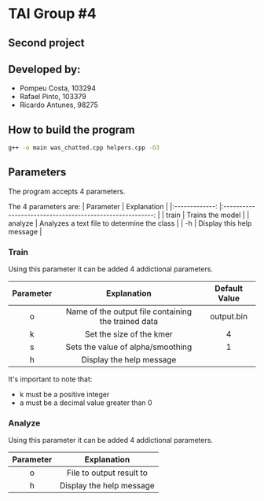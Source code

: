 # TAI Group #4
## Second project
## Developed by:
- Pompeu Costa, 103294
- Rafael Pinto, 103379
- Ricardo Antunes, 98275

## How to build the program
```bash
g++ -o main was_chatted.cpp helpers.cpp -O3

```

## Parameters
The program accepts 4 parameters.

The 4 parameters are:
| Parameter 	   |            Explanation    	                                | 
|:-------------: |:--------------------------------------------------------:	|
|     train      |     Trains the model    	                                  |
|     analyze    |  Analyzes a text file to determine the class               |
|     -h     	   |         Display this help message                        	|

### Train
  Using this parameter it can be added 4 addictional parameters.

| Parameter 	|                 Explanation                          | Default Value 	|
|:---------:	|:---------------------------------------------------: |:-------------:	|
|     o     	|  Name of the output file containing the trained data |  output.bin   	|
|     k     	|     Set the size of the kmer           	             |     4        	|
|     s     	|     Sets the value of alpha/smoothing 	             |     1       	  |
|     h     	|     Display the help message       	                 |              	|


It's important to note that:
- k must be a positive integer
- a must be a decimal value greater than 0

### Analyze

  Using this parameter it can be added 4 addictional parameters.

| Parameter 	|              Explanation               |
|:---------:	|:-------------------------------------: |
|     o     	|   File to output result to             |
|     h     	|     Display the help message           |

